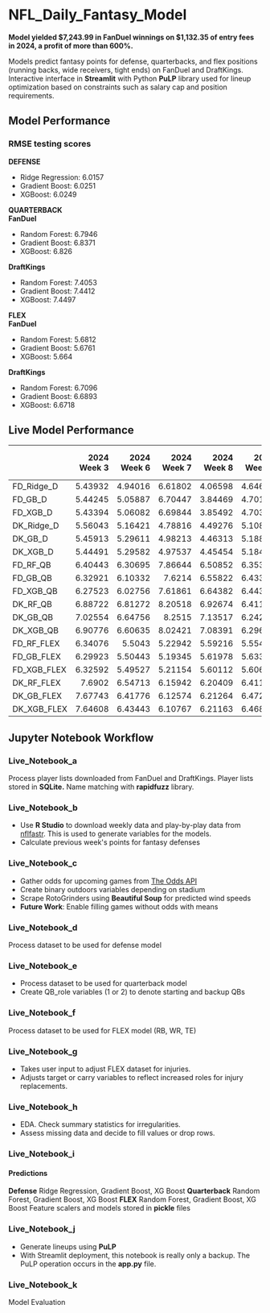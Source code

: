 # NFL_Daily_Fantasy_Model
**Model yielded $7,243.99 in FanDuel winnings on $1,132.35 of entry fees in 2024, a profit of more than 600%.**<br>

Models predict fantasy points for defense, quarterbacks, and flex positions (running backs, wide receivers, tight ends) on FanDuel and DraftKings. Interactive interface in **Streamlit** with Python **PuLP** library used for lineup optimization based on constraints such as salary cap and position requirements.

## Model Performance
### RMSE testing scores
**DEFENSE**
- Ridge Regression: 6.0157
- Gradient Boost: 6.0251
- XGBoost: 6.0249

**QUARTERBACK**<br>
**FanDuel**
- Random Forest: 6.7946
- Gradient Boost: 6.8371
- XGBoost: 6.826

**DraftKings**
- Random Forest: 7.4053
- Gradient Boost: 7.4412
- XGBoost: 7.4497

**FLEX**<br>
**FanDuel**
- Random Forest: 5.6812
- Gradient Boost: 5.6761
- XGBoost: 5.664

**DraftKings**
- Random Forest: 6.7096
- Gradient Boost: 6.6893
- XGBoost: 6.6718

## Live Model Performance
|             |   2024 Week 3 |   2024 Week 6 |   2024 Week 7 |   2024 Week 8 |   2024 Week 9 |   2024 Week 10 |   2024 Week 11 |   2024 Week 12 |   2024 Week 13 |   2024 Week 14 |   2024 Week 15 |   2024 Week 16 |
|:------------|--------------:|--------------:|--------------:|--------------:|--------------:|---------------:|---------------:|---------------:|---------------:|---------------:|---------------:|---------------:|
| FD_Ridge_D  |       5.43932 |       4.94016 |       6.61802 |       4.06598 |       4.64662 |        6.44919 |        3.61561 |        5.59608 |        6.22801 |        5.23671 |      nan       |        5.65359 |
| FD_GB_D     |       5.44245 |       5.05887 |       6.70447 |       3.84469 |       4.70134 |        6.38519 |        3.57019 |        5.47552 |        6.25093 |        5.11978 |      nan       |        5.592   |
| FD_XGB_D    |       5.43394 |       5.06082 |       6.69844 |       3.85492 |       4.70386 |        6.38193 |        3.57198 |        5.4673  |        6.21474 |        5.1344  |      nan       |        5.5959  |
| DK_Ridge_D  |       5.56043 |       5.16421 |       4.78816 |       4.49276 |       5.10845 |        5.63909 |        4.67104 |        6.66211 |        5.35193 |        5.2294  |      nan       |        4.2857  |
| DK_GB_D     |       5.45913 |       5.29611 |       4.98213 |       4.46313 |       5.18824 |        5.63218 |        4.76139 |        6.61258 |        5.3558  |        5.19947 |      nan       |        4.29474 |
| DK_XGB_D    |       5.44491 |       5.29582 |       4.97537 |       4.45454 |       5.18407 |        5.62915 |        4.75701 |        6.60776 |        5.33642 |        5.20605 |      nan       |        4.29759 |
| FD_RF_QB    |       6.40443 |       6.30695 |       7.86644 |       6.50852 |       6.35382 |        6.79816 |        7.36005 |        5.92756 |        7.99098 |        7.07818 |        9.06439 |        6.37344 |
| FD_GB_QB    |       6.32921 |       6.10332 |       7.6214  |       6.55822 |       6.43341 |        6.88316 |        7.87574 |        6.02957 |        8.03109 |        7.3476  |        9.09876 |        5.95915 |
| FD_XGB_QB   |       6.27523 |       6.02756 |       7.61861 |       6.64382 |       6.44374 |        6.81333 |        7.93199 |        5.99056 |        8.00869 |        7.27432 |        9.0055  |        6.10395 |
| DK_RF_QB    |       6.88722 |       6.81272 |       8.20518 |       6.92674 |       6.41128 |        6.87663 |        7.87289 |        6.69998 |        8.10473 |        8.34176 |        9.49526 |        7.31198 |
| DK_GB_QB    |       7.02554 |       6.64756 |       8.2515  |       7.13517 |       6.24201 |        6.84189 |        8.58469 |        6.71606 |        8.29385 |        8.36864 |        9.59325 |        7.27916 |
| DK_XGB_QB   |       6.90776 |       6.60635 |       8.02421 |       7.08391 |       6.29617 |        6.95214 |        8.44917 |        6.61017 |        8.13808 |        8.33405 |        9.61584 |        7.00124 |
| FD_RF_FLEX  |       6.34076 |       5.5043  |       5.22942 |       5.59216 |       5.55466 |        4.71361 |        6.15497 |        5.78946 |        4.89853 |        6.37815 |        6.02606 |        6.00608 |
| FD_GB_FLEX  |       6.29923 |       5.50443 |       5.19345 |       5.61978 |       5.63362 |        4.71557 |        6.09969 |        5.83225 |        4.93693 |        6.34837 |        6.02633 |        6.07552 |
| FD_XGB_FLEX |       6.32592 |       5.49527 |       5.21154 |       5.60112 |       5.60693 |        4.73311 |        6.14163 |        5.83782 |        4.96537 |        6.32518 |        5.96614 |        6.05691 |
| DK_RF_FLEX  |       7.6902  |       6.54713 |       6.15942 |       6.20409 |       6.41163 |        5.30416 |        7.14524 |        6.42429 |        5.69073 |        7.4166  |        6.94747 |        7.00166 |
| DK_GB_FLEX  |       7.67743 |       6.41776 |       6.12574 |       6.21264 |       6.47226 |        5.2633  |        7.10676 |        6.42721 |        5.7362  |        7.3269  |        6.90688 |        7.21808 |
| DK_XGB_FLEX |       7.64608 |       6.43443 |       6.10767 |       6.21163 |       6.46891 |        5.27845 |        7.15403 |        6.47833 |        5.75851 |        7.315   |        6.88846 |        7.19515 |


## Jupyter Notebook Workflow

### Live_Notebook_a
Process player lists downloaded from FanDuel and DraftKings. Player lists stored in **SQLite.** Name matching with **rapidfuzz** library.

### Live_Notebook_b
- Use **R Studio** to download weekly data and play-by-play data from [nflfastr](https://www.nflfastr.com/articles/beginners_guide.html). This is used to generate variables for the models.
- Calculate previous week's points for fantasy defenses

### Live_Notebook_c
- Gather odds for upcoming games from [The Odds API](https://the-odds-api.com/)
- Create binary outdoors variables depending on stadium
- Scrape RotoGrinders using **Beautiful Soup** for predicted wind speeds
- **Future Work**: Enable filling games without odds with means

### Live_Notebook_d
Process dataset to be used for defense model

### Live_Notebook_e
- Process dataset to be used for quarterback model
- Create QB_role variables (1 or 2) to denote starting and backup QBs

### Live_Notebook_f
Process dataset to be used for FLEX model (RB, WR, TE)

### Live_Notebook_g
- Takes user input to adjust FLEX dataset for injuries.
- Adjusts target or carry variables to reflect increased roles for injury replacements.

### Live_Notebook_h
- EDA. Check summary statistics for irregularities. 
- Assess missing data and decide to fill values or drop rows.

### Live_Notebook_i
#### Predictions
**Defense** Ridge Regression, Gradient Boost, XG Boost
**Quarterback** Random Forest, Gradient Boost, XG Boost
**FLEX** Random Forest, Gradient Boost, XG Boost
Feature scalers and models stored in **pickle** files

### Live_Notebook_j
- Generate lineups using **PuLP**
- With Streamlit deployment, this notebook is really only a backup. The PuLP operation occurs in the **app.py** file.

### Live_Notebook_k
Model Evaluation
